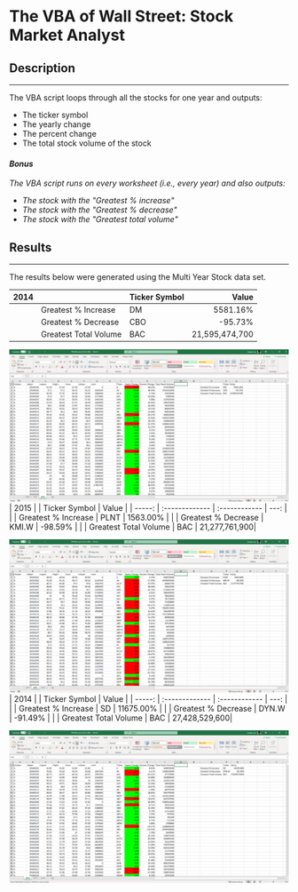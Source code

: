 # The VBA of Wall Street: Stock Market Analyst
## Description

***

The VBA script loops through all the stocks for one year and outputs:
* The ticker symbol
* The yearly change
* The percent change
* The total stock volume of the stock
 #### *Bonus*
 *The VBA script runs on every worksheet (i.e., every year) and also outputs:*
 * *The stock with the "Greatest % increase"* 
 * *The stock with the "Greatest % decrease"*
 * *The stock with the "Greatest total volume"*

## Results

***

The results below were generated using the Multi Year Stock data set.

| 2014    |                       | Ticker Symbol |     Value     |
| -----:  |     :-------------    | :------------ |     ---:      |
|         | Greatest % Increase   | DM            | 5581.16%      |
|         | Greatest % Decrease   | CBO           | -95.73%       |
|         | Greatest Total Volume | BAC           | 21,595,474,700|

![2014 Results Screenshot](/images/output_2014.png)
| 2015    |                       | Ticker Symbol |     Value     |
| -----:  |     :-------------    | :------------ |     ---:      |
|         | Greatest % Increase   | PLNT          | 1563.00%      |
|         | Greatest % Decrease   | KMI.W         | -98.59%       |
|         | Greatest Total Volume | BAC           | 21,277,761,900|

![2015 Results Screenshot](/images/output_2015.png)
| 2014    |                       | Ticker Symbol |     Value     |
| -----:  |     :-------------    | :------------ |     ---:      |
|         | Greatest % Increase   | SD            | 11675.00%     |
|         | Greatest % Decrease   | DYN.W         | -91.49%       |
|         | Greatest Total Volume | BAC           | 27,428,529,600|

![2016 Results Screenshot](/images/output_2016.png)